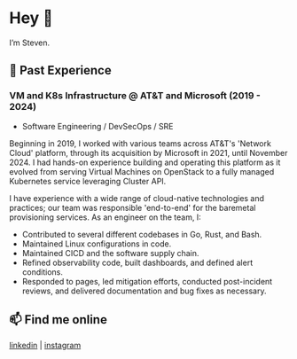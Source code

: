 #  Hey 👋

I’m Steven.

## 🔧 Past Experience

### VM and K8s Infrastructure @ AT&T and Microsoft (2019 - 2024)
- Software Engineering / DevSecOps / SRE

Beginning in 2019, I worked with various teams across AT&T's 'Network Cloud' platform, through its acquisition by Microsoft in 2021, until November 2024. I had hands-on experience building and operating this platform as it evolved from serving Virtual Machines on OpenStack to a fully managed Kubernetes service leveraging Cluster API.

I have experience with a wide range of cloud-native technologies and practices; our team was responsible 'end-to-end' for the baremetal provisioning services. As an engineer on the team, I:
- Contributed to several different codebases in Go, Rust, and Bash.
- Maintained Linux configurations in code.
- Maintained CICD and the software supply chain.
- Refined observability code, built dashboards, and defined alert conditions.
- Responded to pages, led mitigation efforts, conducted post-incident reviews, and delivered documentation and bug fixes as necessary.

## 📫 Find me online
[linkedin](https://www.linkedin.com/in/stevthedev/) | [instagram](https://www.instagram.com/sf1tzp/) 

